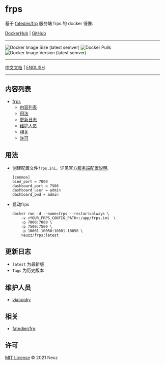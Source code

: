 # frps

基于 [fatedier/frp](https://github.com/fatedier/frp) 服务端 frps 的 docker 镜像.

[DockerHub](https://hub.docker.com/r/neuzz/frps) | [GitHub](https://github.com/Neuz/Dockerfiles/tree/main/frps)

---

![Docker Image Size (latest semver)](https://img.shields.io/docker/image-size/neuzz/frps) ![Docker Pulls](https://img.shields.io/docker/pulls/neuzz/frps) ![Docker Image Version (latest semver)](https://img.shields.io/docker/v/neuzz/frps) 

---

 [中文文档](README.md) | [ENGLISH](README_en.md)

---

## 内容列表

- [frps](#frps)
  - [内容列表](#内容列表)
  - [用法](#用法)
  - [更新日志](#更新日志)
  - [维护人员](#维护人员)
  - [相关](#相关)
  - [许可](#许可)

## 用法

- 创建配置文件`frps.ini`，详见官方[服务端配置说明](https://gofrp.org/docs/reference/server-configures/).
   
    ```
    [common]
    bind_port = 7000
    dashboard_port = 7500
    dashboard_user = admin
    dashboard_pwd = admin
    ```

- 启动frps

    ```
    docker run -d --name=frps --restart=always \
        -v <YOUR_FRPS_CONFIG_PATH>:/app/frps.ini  \
        -p 7000:7000 \
        -p 7500:7500 \
        -p 10001-10050:10001-10050 \
        neuzz/frps:latest
    ```

## 更新日志

- `latest` 为最新版
- `Tags` 为历史版本

## 维护人员

- [viacooky](https://github.com/viacooky)

## 相关

- [fatedier/frp](https://github.com/fatedier/frp)

## 许可

[MIT License](../LICENSE) © 2021 Neuz